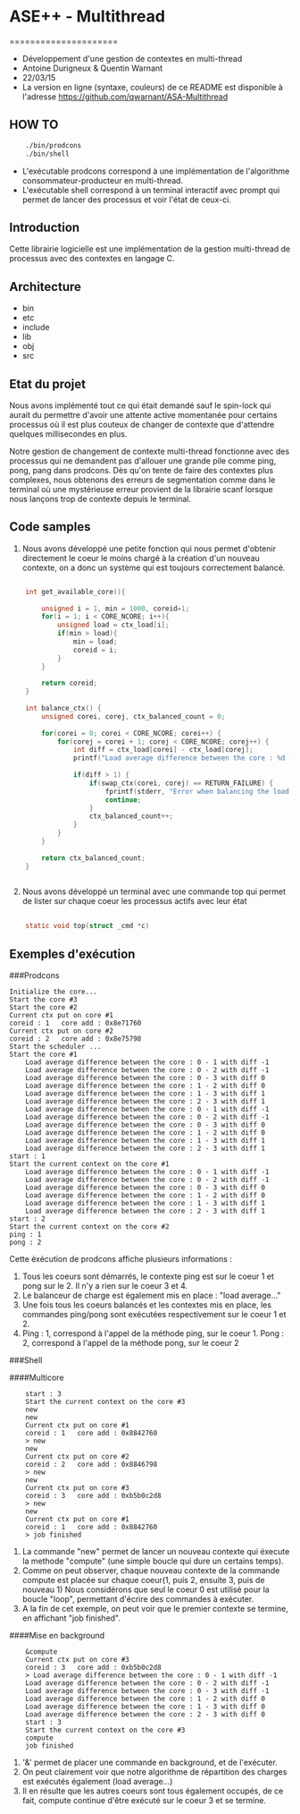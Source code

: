 # ASE++ - Multithread
=====================
* Développement d'une gestion de contextes en multi-thread
* Antoine Durigneux & Quentin Warnant
* 22/03/15
* La version en ligne (syntaxe, couleurs) de ce README est disponible à l'adresse https://github.com/qwarnant/ASA-Multithread

HOW TO
------------
```bash
    ./bin/prodcons 
    ./bin/shell
```
* L'exécutable prodcons correspond à une implémentation de l'algorithme consommateur-producteur en multi-thread.
* L'exécutable shell correspond à un terminal interactif avec prompt qui permet de lancer des processus et voir l'état de ceux-ci.

Introduction
------------
Cette librairie logicielle est une implémentation de la gestion multi-thread de processus avec des contextes en langage C.

Architecture
------------
* bin
* etc
* include 
* lib
* obj
* src

Etat du projet
--------------
Nous avons implémenté tout ce qui était demandé sauf le spin-lock qui aurait du permettre d'avoir une attente active momentanée
pour certains processus où il est plus couteux de changer de contexte que d'attendre quelques millisecondes en plus. 

Notre gestion de changement de contexte multi-thread fonctionne avec des processus qui ne demandent pas d'allouer une grande pile
comme ping, pong, pang dans prodcons. Dès qu'on tente de faire des contextes plus complexes, nous obtenons des erreurs de segmentation
comme dans le terminal où une mystérieuse erreur provient de la librairie scanf lorsque nous lançons trop de contexte depuis le terminal.
    
Code samples
------------
1.	Nous avons développé une petite fonction qui nous permet d'obtenir directement le coeur le moins chargé à la création d'un nouveau
contexte, on a donc un système qui est toujours correctement balancé.

```C

    int get_available_core(){
    
    	unsigned i = 1, min = 1000, coreid=1;
    	for(i = 1; i < CORE_NCORE; i++){
    		unsigned load = ctx_load[i];
    		if(min > load){
    			min = load;
    			coreid = i;
    		}
    	}
    
    	return coreid;
    }
    
    int balance_ctx() {
        unsigned corei, corej, ctx_balanced_count = 0;
    
        for(corei = 0; corei < CORE_NCORE; corei++) {
            for(corej = corei + 1; corej < CORE_NCORE; corej++) {
                int diff = ctx_load[corei] - ctx_load[corej];
            	printf("Load average difference between the core : %d - %d with diff %d\n", corei, corej, diff);
    
                if(diff > 1) {
                    if(swap_ctx(corei, corej) == RETURN_FAILURE) {
                        fprintf(stderr, "Error when balancing the load on the core : %d - %d with diff %d\n", corei, corej, diff);
                        continue;
                    }
                    ctx_balanced_count++;
                }
            }
        }
    
        return ctx_balanced_count;
    }
    
```

2.	Nous avons développé un terminal avec une commande top qui permet de lister sur chaque coeur les processus actifs avec leur état

```C
    
    static void top(struct _cmd *c) 
```


Exemples d'exécution
--------------------

###Prodcons
```
Initialize the core...
Start the core #3
Start the core #2
Current ctx put on core #1
coreid : 1   core add : 0x8e71760
Current ctx put on core #2
coreid : 2   core add : 0x8e75798
Start the scheduler ...
Start the core #1
	Load average difference between the core : 0 - 1 with diff -1
	Load average difference between the core : 0 - 2 with diff -1
	Load average difference between the core : 0 - 3 with diff 0
	Load average difference between the core : 1 - 2 with diff 0
	Load average difference between the core : 1 - 3 with diff 1
	Load average difference between the core : 2 - 3 with diff 1
	Load average difference between the core : 0 - 1 with diff -1
	Load average difference between the core : 0 - 2 with diff -1
	Load average difference between the core : 0 - 3 with diff 0
	Load average difference between the core : 1 - 2 with diff 0
	Load average difference between the core : 1 - 3 with diff 1
	Load average difference between the core : 2 - 3 with diff 1
start : 1
Start the current context on the core #1
	Load average difference between the core : 0 - 1 with diff -1
	Load average difference between the core : 0 - 2 with diff -1
	Load average difference between the core : 0 - 3 with diff 0
	Load average difference between the core : 1 - 2 with diff 0
	Load average difference between the core : 1 - 3 with diff 1
	Load average difference between the core : 2 - 3 with diff 1
start : 2
Start the current context on the core #2
ping : 1
pong : 2
```

Cette éxécution de prodcons affiche plusieurs informations :

1.	Tous les coeurs sont démarrés, le contexte ping est sur le coeur 1 et pong sur le 2. Il n'y a rien sur le coeur 3 et 4.
2.	Le balanceur de charge est également mis en place : "load average..."
3.	Une fois tous les coeurs balancés et les contextes mis en place, les commandes ping/pong sont exécutées respectivement sur le coeur 1 et 2.
4.	Ping : 1, correspond à l'appel de la méthode ping, sur le coeur 1. Pong : 2, correspond à l'appel de la méthode pong, sur le coeur 2



###Shell

####Multicore
```
	start : 3
	Start the current context on the core #3
	new
	new
	Current ctx put on core #1
	coreid : 1   core add : 0x8842760
	> new
	new
	Current ctx put on core #2
	coreid : 2   core add : 0x8846798
	> new
	new
	Current ctx put on core #3
	coreid : 3   core add : 0xb5b0c2d8
	> new
	new
	Current ctx put on core #1
	coreid : 1   core add : 0x8842760
	> job finished
```

1.	La commande "new" permet de lancer un nouveau contexte qui éxecute la methode "compute" (une simple boucle qui dure un certains temps).
2.	Comme on peut observer, chaque nouveau contexte de la commande compute est placée sur chaque coeur(1, puis 2, ensuite 3, puis de nouveau 1)
   Nous considérons que seul le coeur 0 est utilisé pour la boucle "loop", permettant d'écrire des commandes à exécuter.
3.	A la fin de cet exemple, on peut voir que le premier contexte se termine, en affichant "job finished".


####Mise en background

```
	&compute
	Current ctx put on core #3
	coreid : 3   core add : 0xb5b0c2d8
	> Load average difference between the core : 0 - 1 with diff -1
	Load average difference between the core : 0 - 2 with diff -1
	Load average difference between the core : 0 - 3 with diff -1
	Load average difference between the core : 1 - 2 with diff 0
	Load average difference between the core : 1 - 3 with diff 0
	Load average difference between the core : 2 - 3 with diff 0
	start : 3
	Start the current context on the core #3
	compute
	job finished
```

1.	'&' permet de placer une commande en background, et de l'exécuter.
2.	On peut clairement voir que notre algorithme de répartition des charges est exécutés également (load average...)
3.	Il en résulte que les autres coeurs sont tous également occupés, de ce fait, compute continue d'être exécuté sur le coeur 3 et se termine.


